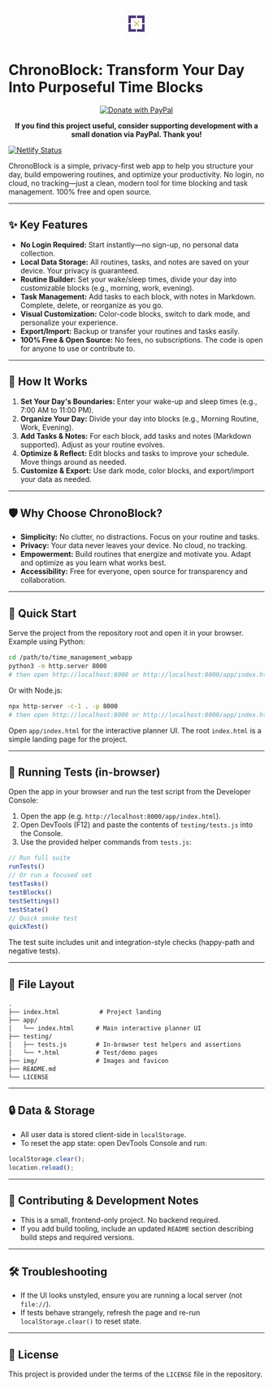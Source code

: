 
<p align="center">
	<img src="./img/favicon.png" alt="ChronoBlock Logo" width="64" height="64" />
</p>

# ChronoBlock: Transform Your Day Into Purposeful Time Blocks

<p align="center">
	<a href="https://www.paypal.com/ncp/payment/KCPSV3QU7342C" target="_blank" rel="noopener noreferrer">
		<img src="https://www.paypalobjects.com/webstatic/mktg/Logo/pp-donate.png" alt="Donate with PayPal" style="height:48px;">
	</a>
</p>

<p align="center"><b>If you find this project useful, consider supporting development with a small donation via PayPal. Thank you!</b></p>

[![Netlify Status](https://api.netlify.com/api/v1/badges/029addff-0c26-43a4-a524-c60fbbdc4a4f/deploy-status)](https://app.netlify.com/projects/timemana/deploys)

ChronoBlock is a simple, privacy-first web app to help you structure your day, build empowering routines, and optimize your productivity. No login, no cloud, no tracking—just a clean, modern tool for time blocking and task management. 100% free and open source.


---

## ✨ Key Features

- **No Login Required:** Start instantly—no sign-up, no personal data collection.
- **Local Data Storage:** All routines, tasks, and notes are saved on your device. Your privacy is guaranteed.
- **Routine Builder:** Set your wake/sleep times, divide your day into customizable blocks (e.g., morning, work, evening).
- **Task Management:** Add tasks to each block, with notes in Markdown. Complete, delete, or reorganize as you go.
- **Visual Customization:** Color-code blocks, switch to dark mode, and personalize your experience.
- **Export/Import:** Backup or transfer your routines and tasks easily.
- **100% Free & Open Source:** No fees, no subscriptions. The code is open for anyone to use or contribute to.


---

## 🚀 How It Works

1. **Set Your Day's Boundaries:** Enter your wake-up and sleep times (e.g., 7:00 AM to 11:00 PM).
2. **Organize Your Day:** Divide your day into blocks (e.g., Morning Routine, Work, Evening).
3. **Add Tasks & Notes:** For each block, add tasks and notes (Markdown supported). Adjust as your routine evolves.
4. **Optimize & Reflect:** Edit blocks and tasks to improve your schedule. Move things around as needed.
5. **Customize & Export:** Use dark mode, color blocks, and export/import your data as needed.


---

## 🛡️ Why Choose ChronoBlock?

- **Simplicity:** No clutter, no distractions. Focus on your routine and tasks.
- **Privacy:** Your data never leaves your device. No cloud, no tracking.
- **Empowerment:** Build routines that energize and motivate you. Adapt and optimize as you learn what works best.
- **Accessibility:** Free for everyone, open source for transparency and collaboration.


---

## 🏁 Quick Start

Serve the project from the repository root and open it in your browser. Example using Python:

```bash
cd /path/to/time_management_webapp
python3 -m http.server 8000
# then open http://localhost:8000 or http://localhost:8000/app/index.html
```

Or with Node.js:

```bash
npx http-server -c-1 . -p 8000
# then open http://localhost:8000 or http://localhost:8000/app/index.html
```

Open `app/index.html` for the interactive planner UI. The root `index.html` is a simple landing page for the project.


---

## 🧪 Running Tests (in-browser)

Open the app in your browser and run the test script from the Developer Console:

1. Open the app (e.g. `http://localhost:8000/app/index.html`).
2. Open DevTools (F12) and paste the contents of `testing/tests.js` into the Console.
3. Use the provided helper commands from `tests.js`:

```javascript
// Run full suite
runTests()
// Or run a focused set
testTasks()
testBlocks()
testSettings()
testState()
// Quick smoke test
quickTest()
```

The test suite includes unit and integration-style checks (happy-path and negative tests).


---

## 📁 File Layout

```
.
├── index.html           # Project landing
├── app/
│   └── index.html      # Main interactive planner UI
├── testing/
│   ├── tests.js        # In-browser test helpers and assertions
│   └── *.html          # Test/demo pages
├── img/                # Images and favicon
├── README.md
└── LICENSE
```


---

## 🔒 Data & Storage

- All user data is stored client-side in `localStorage`.
- To reset the app state: open DevTools Console and run:

```javascript
localStorage.clear();
location.reload();
```


---

## 🤝 Contributing & Development Notes

- This is a small, frontend-only project. No backend required.
- If you add build tooling, include an updated `README` section describing build steps and required versions.


---

## 🛠️ Troubleshooting

- If the UI looks unstyled, ensure you are running a local server (not `file://`).
- If tests behave strangely, refresh the page and re-run `localStorage.clear()` to reset state.

---

## 📄 License

This project is provided under the terms of the `LICENSE` file in the repository.
